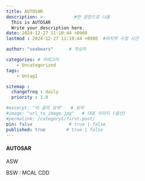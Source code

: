 ```yaml
---
title: AUTOSAR
description: >-           #한 문장으로 나옴
  This is AUTOSAR
  Write your description here.
date: 2024-12-27 11:10:44 +0900
lastmod : 2024-12-27 11:10:44 +0900  #마지막 수정 시간

author: "seabears"      # 작성자

categories: # 카테고리
    - Uncategorized  
tags: 
    - Untag1

sitemap :
  changefreq : daily
  priority : 1.0

#excerpt: "이 글의 요약"   # 요약
#image: "url_to_image.jpg"   # 대표 이미지 (옵션)
#permalink: /category1/first-post/
pin: false              # true | false
published: true        # true | false
---
```


#### AUTOSAR

ASW

BSW :
  MCAL
  CDD

